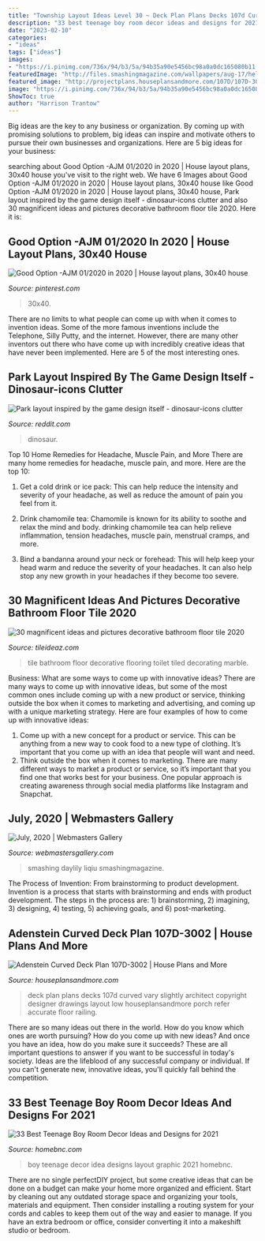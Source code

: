 ```yaml
---
title: "Township Layout Ideas Level 30 ~ Deck Plan Plans Decks 107d Curved Vary Slightly Architect Copyright Designer Drawings Layout Low Houseplansandmore Porch Refer Accurate Floor Railing"
description: "33 best teenage boy room decor ideas and designs for 2021"
date: "2023-02-10"
categories:
- "ideas"
tags: ["ideas"]
images:
- "https://i.pinimg.com/736x/94/b3/5a/94b35a90e5456bc98a0a0dc165080b11.jpg"
featuredImage: "http://files.smashingmagazine.com/wallpapers/aug-17/hello-again/nocal/aug-17-hello-again-nocal-1920x1080.png"
featured_image: "http://projectplans.houseplansandmore.com/107D/107D-3002/107D-3002-front-main-6.jpg"
image: "https://i.pinimg.com/736x/94/b3/5a/94b35a90e5456bc98a0a0dc165080b11.jpg"
ShowToc: true
author: "Harrison Trantow"
---
```



Big ideas are the key to any business or organization. By coming up with promising solutions to problem, big ideas can inspire and motivate others to pursue their own businesses and organizations. Here are 5 big ideas for your business: 

	

		
searching about Good Option -AJM 01/2020 in 2020 | House layout plans, 30x40 house you've visit to the right web. We have 6 Images about Good Option -AJM 01/2020 in 2020 | House layout plans, 30x40 house like Good Option -AJM 01/2020 in 2020 | House layout plans, 30x40 house, Park layout inspired by the game design itself - dinosaur-icons clutter and also 30 magnificent ideas and pictures decorative bathroom floor tile 2020. Here it is:
		
    
## Good Option -AJM 01/2020 In 2020 | House Layout Plans, 30x40 House

<img loading=lazy src="https://i.pinimg.com/736x/94/b3/5a/94b35a90e5456bc98a0a0dc165080b11.jpg" onerror="this.onerror=null;this.src='https://tse1.mm.bing.net/th?id=OIP.HXD0Ar3X3fkRByRiL5LVBAHaLj&amp;pid=15.1';" alt="Good Option -AJM 01/2020 in 2020 | House layout plans, 30x40 house">

_Source: pinterest.com_

>30x40. 

	

There are no limits to what people can come up with when it comes to invention ideas. Some of the more famous inventions include the Telephone, Silly Putty, and the internet. However, there are many other inventors out there who have come up with incredibly creative ideas that have never been implemented. Here are 5 of the most interesting ones.

    
## Park Layout Inspired By The Game Design Itself - Dinosaur-icons Clutter

<img loading=lazy src="https://preview.redd.it/xkxjtymfey931.jpg?auto=webp&amp;s=cafd9b9585e9f80574a24e9ef16f9b80ee5e758b" onerror="this.onerror=null;this.src='https://tse4.mm.bing.net/th?id=OIP.zHK3QUmDVzvQ5Pr2yTVggwHaEK&amp;pid=15.1';" alt="Park layout inspired by the game design itself - dinosaur-icons clutter">

_Source: reddit.com_

>dinosaur. 

	

Top 10 Home Remedies for Headache, Muscle Pain, and More
There are many home remedies for headache, muscle pain, and more. Here are the top 10:
1. Get a cold drink or ice pack: This can help reduce the intensity and severity of your headache, as well as reduce the amount of pain you feel from it.

2. Drink chamomile tea: Chamomile is known for its ability to soothe and relax the mind and body. drinking chamomile tea can help relieve inflammation, tension headaches, muscle pain, menstrual cramps, and more.

3. Bind a bandanna around your neck or forehead: This will help keep your head warm and reduce the severity of your headaches. It can also help stop any new growth in your headaches if they become too severe.


    
## 30 Magnificent Ideas And Pictures Decorative Bathroom Floor Tile 2020

<img loading=lazy src="https://www.tileideaz.com/wp-content/uploads/2015/11/ceramic-flooring-tile-toilet-kitchen-baths-toilet-modern-fully-small-tub-pictures-marble-metal-stores-renovation-with-blue-discount-wall-contemporary-decorating-tiled-bathrooms-styles-1200x900.jpg" onerror="this.onerror=null;this.src='https://tse2.mm.bing.net/th?id=OIP.6xBchoiekY-prUj0MHEh3QHaFj&amp;pid=15.1';" alt="30 magnificent ideas and pictures decorative bathroom floor tile 2020">

_Source: tileideaz.com_

>tile bathroom floor decorative flooring toilet tiled decorating marble. 

	

Business: What are some ways to come up with innovative ideas?
There are many ways to come up with innovative ideas, but some of the most common ones include coming up with a new product or service, thinking outside the box when it comes to marketing and advertising, and coming up with a unique marketing strategy. Here are four examples of how to come up with innovative ideas: 
1. Come up with a new concept for a product or service. This can be anything from a new way to cook food to a new type of clothing. It’s important that you come up with an idea that people will want and need. 
2. Think outside the box when it comes to marketing. There are many different ways to market a product or service, so it’s important that you find one that works best for your business. One popular approach is creating awareness through social media platforms like Instagram and Snapchat.

    
## July, 2020 | Webmasters Gallery

<img loading=lazy src="http://files.smashingmagazine.com/wallpapers/aug-17/hello-again/nocal/aug-17-hello-again-nocal-1920x1080.png" onerror="this.onerror=null;this.src='https://tse2.mm.bing.net/th?id=OIP.m-_WpMe_xqSa6f56re6VxQHaEK&amp;pid=15.1';" alt="July, 2020 | Webmasters Gallery">

_Source: webmastersgallery.com_

>smashing daylily liqiu smashingmagazine. 

	

The Process of Invention: From brainstorming to product development.
Invention is a process that starts with brainstorming and ends with product development. The steps in the process are: 1) brainstorming, 2) imagining, 3) designing, 4) testing, 5) achieving goals, and 6) post-marketing.

    
## Adenstein Curved Deck Plan 107D-3002 | House Plans And More

<img loading=lazy src="http://projectplans.houseplansandmore.com/107D/107D-3002/107D-3002-front-main-6.jpg" onerror="this.onerror=null;this.src='https://tse4.mm.bing.net/th?id=OIP.3NuHEOa7fl5ppJO8WNCffgHaFj&amp;pid=15.1';" alt="Adenstein Curved Deck Plan 107D-3002 | House Plans and More">

_Source: houseplansandmore.com_

>deck plan plans decks 107d curved vary slightly architect copyright designer drawings layout low houseplansandmore porch refer accurate floor railing. 

	

There are so many ideas out there in the world. How do you know which ones are worth pursuing? How do you come up with new ideas? And once you have an idea, how do you make sure it succeeds? These are all important questions to answer if you want to be successful in today's society. Ideas are the lifeblood of any successful company or individual. If you can't generate new, innovative ideas, you'll quickly fall behind the competition.

    
## 33 Best Teenage Boy Room Decor Ideas And Designs For 2021

<img loading=lazy src="https://homebnc.com/homeimg/2017/09/20-teenage-boy-room-decor-ideas-homebnc-1.jpg" onerror="this.onerror=null;this.src='https://tse2.mm.bing.net/th?id=OIP.QXxhElJasYxVJOlhZf4g5wHaLG&amp;pid=15.1';" alt="33 Best Teenage Boy Room Decor Ideas and Designs for 2021">

_Source: homebnc.com_

>boy teenage decor idea designs layout graphic 2021 homebnc. 

	

There are no single perfectDIY project, but some creative ideas that can be done on a budget can make your home more organized and efficient. Start by cleaning out any outdated storage space and organizing your tools, materials and equipment. Then consider installing a routing system for your cords and cables to keep them out of the way and easier to manage. If you have an extra bedroom or office, consider converting it into a makeshift studio or bedroom.

